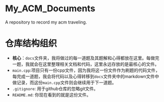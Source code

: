 # My_ACM_Documents
A repository to record my acm traveling.

# 仓库结构组织
+ **核心**：`docs`文件夹，我将做过的每一道题及其题解和心得都放在这里。每做完一题，我就会在这里整理相关文档和代码，这里永远存放的是最核心的文件。
+ `main.cpp`:项目只有一份cpp文件，因为我将这一份文件作为刷题的代码文件，每完成一道题，我会将代码以及心得转移到`docs`文件夹中的markdown文件中做记录，而这份`main.cpp`文件则会继续用于下一道题。
+ `.gitignore`: 用于github仓库的忽略git文件。
+ `README.md`: 你现在看到的就是这份文件。
